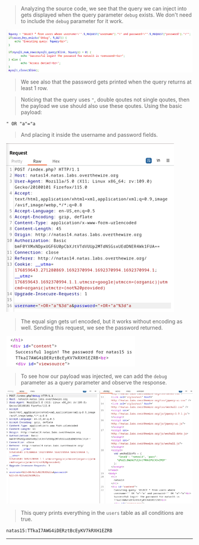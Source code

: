 
> Analyzing the source code, we see that the query we can inject into gets displayed when the query parameter `debug` exists.
> We don't need to include the `debug` parameter for it work.

![](./screenshots/natas14_1.png)

> We see also that the password gets printed when the query returns at least 1 row.

> Noticing that the query uses `"`, double qoutes not single qoutes, then the payload we use should also use these qoutes.
> Using the basic payload:

```
" OR "a"="a
```

> And placing it inside the username and password fields.

![](./screenshots/natas14-2.png)

> The equal sign gets url encoded, but it works without encoding as well.
> Sending this request, we see the password returned.

![](./screenshots/natas14_3.png)

> To see how our payload was injected, we can add the `debug` parameter as a query parameter and observe the response.

![](./screenshots/natas14_4.png)

> This query prints everything in the `users` table as all conditions are true.

```
natas15:TTkaI7AWG4iDERztBcEyKV7kRXH1EZRB
```

---
